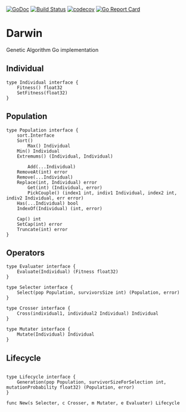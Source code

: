[![GoDoc](https://img.shields.io/badge/go-documentation-blue.svg?style=flat-square)](https://godoc.org/github.com/khezen/darwin)
[![Build Status](http://img.shields.io/travis/Khezen/darwin.svg?style=flat-square)](https://travis-ci.org/Khezen/darwin) [![codecov](https://img.shields.io/codecov/c/github/Khezen/darwin/master.svg?style=flat-square)](https://codecov.io/gh/Khezen/darwin)
[![Go Report Card](https://goreportcard.com/badge/github.com/khezen/darwin?style=flat-square)](https://goreportcard.com/report/github.com/khezen/darwin)

# Darwin
Genetic Algorithm Go implementation


## Individual

```golang
type Individual interface {
	Fitness() float32
	SetFitness(float32)
}
```

## Population
```golang
type Population interface {
	sort.Interface
	Sort()
    	Max() Individual
	Min() Individual
	Extremums() (Individual, Individual)

    	Add(...Individual)
   	RemoveAt(int) error
	Remove(...Individual)
	Replace(int, Individual) error
    	Get(int) (Individual, error)
    	PickCouple() (index1 int, indiv1 Individual, index2 int, indiv2 Individual, err error)
	Has(...Individual) bool
	IndexOf(Individual) (int, error)

	Cap() int
	SetCap(int) error
	Truncate(int) error
}

```

## Operators

```golang
type Evaluater interface {
	Evaluate(Individual) (Fitness float32)
}
```

```golang
type Selecter interface {
	Select(pop Population, survivorsSize int) (Population, error)
}
```

```golang
type Crosser interface {
	Cross(individual1, individual2 Individual) Individual
}
```

```golang
type Mutater interface {
	Mutate(Individual) Individual
}
```

## Lifecycle

```golang

type Lifecycle interface {
	Generation(pop Population, survivorSizeForSelection int, mutationProbability float32) (Population, error)
}

func New(s Selecter, c Crosser, m Mutater, e Evaluater) Lifecycle

```
